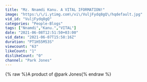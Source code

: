 ```yaml
---
title: "Mz. Nnamdi Kanu. A VITAL IFORMATION!"
image: "https:\/\/i.ytimg.com\/vi\/VuljFydq8gQ\/hqdefault.jpg"
vid_id: "VuljFydq8gQ"
categories: "People-Blogs"
tags: ["Nnamdi","Kanu.","VITAL"]
date: "2021-06-08T12:51:50+03:00"
vid_date: "2021-06-07T15:58:16Z"
duration: "PT1H55M53S"
viewcount: "63"
likeCount: "1"
dislikeCount: "0"
channel: "Park Jones"
---
```

{% raw %}A product of @park Jones{% endraw %}
